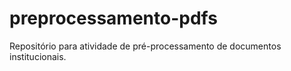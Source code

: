 # preprocessamento-pdfs
Repositório para atividade de pré-processamento de documentos institucionais.
